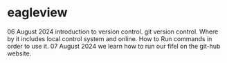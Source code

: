 # eagleview
06 August 2024
introduction to version control.
git version control.
Where by it includes local control system and online.
How to Run commands in order to use it.
07 August 2024 
we learn how to run our fifel on the git-hub website.

